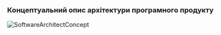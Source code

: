 ### Концептуальний опис архітектури програмного продукту
![SoftwareArchitectConcept](https://user-images.githubusercontent.com/59706253/197402762-6035d9c2-c75b-41f8-a1e8-27a9cb665f67.jpg)
